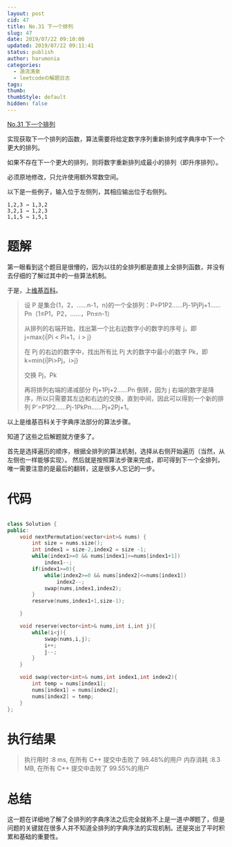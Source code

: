 ```yaml
---
layout: post
cid: 47
title: No.31 下一个排列
slug: 47
date: 2019/07/22 09:10:00
updated: 2019/07/22 09:11:41
status: publish
author: harumonia
categories:
  - 源流清泉
  - leetcodeの解题日志
tags:
thumb:
thumbStyle: default
hidden: false
---
```


[No.31 下一个排列](https://leetcode-cn.com/problems/next-permutation/)

实现获取下一个排列的函数，算法需要将给定数字序列重新排列成字典序中下一个更大的排列。

如果不存在下一个更大的排列，则将数字重新排列成最小的排列（即升序排列）。

必须原地修改，只允许使用额外常数空间。

以下是一些例子，输入位于左侧列，其相应输出位于右侧列。

    1,2,3 → 1,3,2
    3,2,1 → 1,2,3
    1,1,5 → 1,5,1

<!-- more -->

# 题解

第一眼看到这个题目是很懵的，因为以往的全排列都是直接上全排列函数，并没有去仔细的了解过其中的一些算法机制。

于是，上[维基百科](https://zh.wikipedia.org/wiki/全排列生成算法)。

> 设 P 是集合{1，2，……n-1，n}的一个全排列：P=P1P2……Pj-1PjPj+1……Pn（1≤P1，P2，……，Pn≤n-1）
>
> 从排列的右端开始，找出第一个比右边数字小的数字的序号 j，即 j=max{i|Pi < Pi+1，i > j}
>
> 在 Pj 的右边的数字中，找出所有比 Pj 大的数字中最小的数字 Pk，即 k=min{i|Pi>Pj，i>j}
>
> 交换 Pj，Pk
>
> 再将排列右端的递减部分 Pj+1Pj+2……Pn 倒转，因为 j 右端的数字是降序，所以只需要其左边和右边的交换，直到中间，因此可以得到一个新的排列 P'=P1P2……Pj-1PkPn……Pj+2Pj+1。

以上是维基百科关于字典序法部分的算法步骤。

知道了这些之后解题就方便多了。

首先是选择遍历的顺序，根据全排列的算法机制，选择从右侧开始遍历（当然，从左侧也一样能够实现）。
然后就是按照算法步骤来完成，即可得到下一个全排列，唯一需要注意的是最后的翻转，这是很多人忘记的一步。

# 代码

```c++

class Solution {
public:
    void nextPermutation(vector<int>& nums) {
        int size = nums.size();
        int index1 = size-2,index2 = size -1;
        while(index1>=0 && nums[index1]>=nums[index1+1])
            index1--;
        if(index1>=0){
            while(index2>=0 && nums[index2]<=nums[index1])
                index2--;
            swap(nums,index1,index2);
        }
        reserve(nums,index1+1,size-1);

    }

    void reserve(vector<int>& nums,int i,int j){
        while(i<j){
            swap(nums,i,j);
            i++;
            j--;
        }
    }

    void swap(vector<int>& nums,int index1,int index2){
        int temp = nums[index1];
        nums[index1] = nums[index2];
        nums[index2] = temp;
    }
};
```

# 执行结果

> 执行用时 :8 ms, 在所有 C++ 提交中击败了 98.48%的用户
> 内存消耗 :8.3 MB, 在所有 C++ 提交中击败了 99.55%的用户

# 总结

这一题在详细地了解了全排列的字典序法之后完全就称不上是一道*中等*题了，但是问题的关键就在很多人并不知道全排列的字典序法的实现机制。还是突出了平时积累和基础的重要性。
